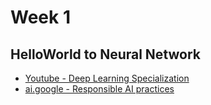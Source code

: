 # Week 1

## HelloWorld to Neural Network

* [Youtube - Deep Learning Specialization](https://www.youtube.com/watch?v=CS4cs9xVecg&list=PLkDaE6sCZn6Ec-XTbcX1uRg2_u4xOEky0)
* [ai.google - Responsible AI practices](https://ai.google/responsibilities/responsible-ai-practices/)
